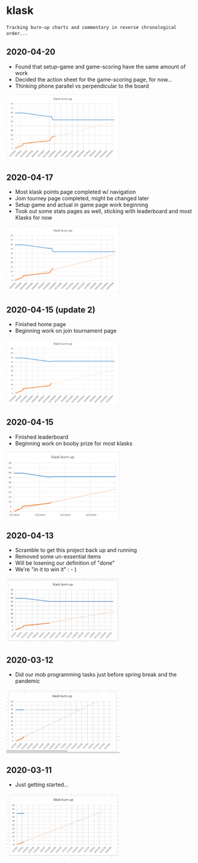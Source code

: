 # klask
```
Tracking burn-up charts and commentary in reverse chronological order...
```

## 2020-04-20
* Found that setup-game and game-scoring have the same amount of work
* Decided the action sheet for the game-scoring page, for now...
* Thinking phone parallel vs perpendicular to the board

<img src="misc/2020-04-20-klask-burn-up.png" width="300" />

## 2020-04-17
* Most klask points page completed w/ navigation
* Join tourney page completed, might be changed later
* Setup game and actual in game page work beginning
* Took out some stats pages as well, sticking with leaderboard and most Klasks for now

<img src="misc/2020-04-17-klask-burn-up.PNG" width="300" />

## 2020-04-15 (update 2)
* Finished home page
* Beginning work on join tournament page

<img src="misc/2020-04-15-2-klask-burn-up.PNG" width="300" />

## 2020-04-15
* Finished leaderboard
* Beginning work on booby prize for most klasks

<img src="misc/2020-04-15-klask-burn-up.PNG" width="300" />

## 2020-04-13
* Scramble to get this project back up and running
* Removed some un-essential items
* Will be losening our definition of "done"
* We're "in it to win it" : - )

<img src="misc/2020-04-13-klask-burn-up.png" width="300" />


## 2020-03-12
* Did our mob programming tasks just before spring break and the pandemic

<img src="misc/2020-03-12-klask-burn-up.png" width="300" />


## 2020-03-11
* Just getting started...

<img src="misc/2020-03-11-klask-burn-up.png" width="300" />
